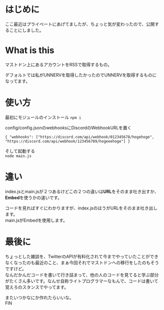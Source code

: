 # はじめに
ここ最近はプライベートにあげてましたが、ちょっと気が変わったので、公開することにしました。

# What is this
マストドン上にあるアカウントをRSSで取得するもの。

デフォルトでは私がUNNERVを取得したかったのでUNNERVを取得するものになってます。

# 使い方
最初にモジュールのインストール
 `npm i`  

config/config.jsonのwebhooksにDiscordのWebhookURLを置く

``{
    "webhooks": ["https://discord.com/api/webhook/012345678/hogehoge", "https://discord.com/api/webhook/123456789/hogeeehoge"]
}``

そして起動する  
 `node main.js`

# 違い
index.jsとmain.jsが２つあるけどこの２つの違いは**URL**をそのまま吐き出すか、**Embed**を使うかの違いです。

コードを見ればすぐにわかりますが、index.jsのほうがURLをそのまま吐き出します。  
main.jsがEmbedを使用します。

# 最後に
ちょっとした雑談を、TwitterのAPIが有料化されて今までやっていたことができなくなったのも最近のこと、まぁ今回それでマストドンへの移行をしたのもそうですけど。  
なんだかんだコードを書いて行き詰まって、他の人のコードを見てると学ぶ部分がたくさん多いです。なんせ自称ライトプログラマーなもんで、コードは書いて覚えろのスタンスでやってます。

またいつかなにか作れたらいいな。                      
FIN


